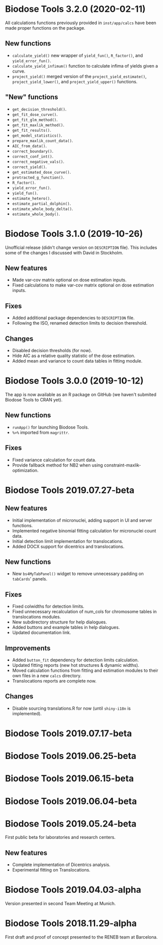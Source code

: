 # Biodose Tools 3.2.0 (2020-02-11)

All calculations functions previously provided in `inst/app/calcs` have been made proper functions on the package.

## New functions

* `calculate_yield()` new wrapper of `yield_fun()`, `R_factor()`, and `yield_error_fun()`.
* `calculate_yield_infimum()` function to calculate infima of yields given a curve.
* `project_yield()` merged version of the `project_yield_estimate()`, `project_yield_lower()`, and `project_yield_upper()` functions.

## "New" functions

* `get_decision_threshold()`.
* `get_fit_dose_curve()`.
* `get_fit_glm_method()`.
* `get_fit_maxlik_method()`.
* `get_fit_results()`.
* `get_model_statistics()`.
* `prepare_maxlik_count_data()`.
* `AIC_from_data()`.
* `correct_boundary()`.
* `correct_conf_int()`.
* `correct_negative_vals()`.
* `correct_yield()`.
* `get_estimated_dose_curve()`.
* `protracted_g_function()`.
* `R_factor()`.
* `yield_error_fun()`.
* `yield_fun()`.
* `estimate_hetero()`.
* `estimate_partial_dolphin()`.
* `estimate_whole_body_delta()`.
* `estimate_whole_body()`.


# Biodose Tools 3.1.0 (2019-10-26)

Unofficial release (didn't change version on `DESCRIPTION` file). This includes some of the changes I discussed with David in Stockholm.

## New features

* Made var-cov matrix optional on dose estimation inputs.
* Fixed calculations to make var-cov matrix optional on dose estimation inputs.

## Fixes

* Added additional package dependencies to `DESCRIPTION` file.
* Following the ISO, renamed detection limits to decision thereshold.

## Changes

* Disabled decision thresholds (for now).
* Hide AIC as a relative quality statistic of the dose estimation.
* Added mean and variance to count data tables in fitting module.

# Biodose Tools 3.0.0 (2019-10-12)

The app is now available as an R package on GitHub (we haven't submited Biodose Tools to CRAN yet).

## New functions

* `runApp()` for launching Biodose Tools.
* `%>%` imported from `magrittr`.

## Fixes

* Fixed variance calculation for count data.
* Provide fallback method for NB2 when using constraint-maxlik-optimization.


# Biodose Tools 2019.07.27-beta

## New features

* Initial implementation of micronuclei, adding support in UI and server functions.
* Implemented negative binomial fitting calculation for micronuclei count data.
* Initial detection limit implementation for translocations.
* Added DOCX support for dicentrics and translocations.

## New functions

* New `bs4MyTabPanel()` widget to remove unnecessary padding on `tabCards`' panels.

## Fixes

* Fixed colwidths for detection limits.
* Fixed unnecessary recalculation of num_cols for chromosome tables in translocations modules.
* New subdirectory structure for help dialogues.
* Added buttons and example tables in help dialogues.
* Updated documentation link.

## Improvements

* Added `button_fit` dependency for detection limits calculation.
* Updated fitting reports (new hot structures & dynamic widths).
* Moved calculation functions from fitting and estimation modules to their own files in a new `calcs` directory.
* Translocations reports are complete now.

## Changes

* Disable sourcing translations.R for now (until `shiny-i18n` is implemented).


# Biodose Tools 2019.07.17-beta


# Biodose Tools 2019.06.25-beta


# Biodose Tools 2019.06.15-beta


# Biodose Tools 2019.06.04-beta


# Biodose Tools 2019.05.24-beta

First public beta for laboratories and research centers.

## New features

* Complete implementation of Dicentrics analysis.
* Experimental fitting on Translocations.

# Biodose Tools 2019.04.03-alpha

Version presented in second Team Meeting at Munich.


# Biodose Tools 2018.11.29-alpha

First draft and proof of concept presented to the RENEB team at Barcelona.

